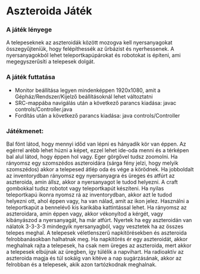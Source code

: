 # Aszteroida Játék

### A játék lényege
A telepeseknek az aszteroidák között mozogva kell nyersanyagokat összegyűjteníük, hogy felépíthessék az űrbázist és nyerhessenek. A nyersanyagokból lehet teleportkapúpárokat és robotokat is építeni, ami megegyszerűsíti a telepesek dolgát.

### A játék futtatása
* Monitor beállítása legyen mindenképpen 1920x1080, amit a Gépház/Rendszer/Kijelző beállításoknál lehet változtatni
* SRC-mappába navigálás után a következő parancs kiadása: javac controls/Controller.java
* Fordítás után a következő parancs kiadása: java controls/Controller

### Játékmenet:

Bal fönt látod, hogy mennyi időd van lépni es hányadik kör van éppen. Az egérrel arébb lehet húzni a képet, ezzel lehet ide-oda menni és a térképen bal alul látod, hogy éppen hol vagy. Eger görgővel tudsz zoomolni. Ha rányomsz egy szomszédos aszteroidára (sárga fény jelzi, hogy melyik szomszédos) akkor a telepesed átlép oda és vége a körödnek. Ha jobboldalt az inventorydban rányomsz egy nyersanyagra és üreges és atfúrt az aszteroida, amin állsz, akkor a nyersanyagot le tudod helyezni. A craft gombokkal tudsz robotot vagy teleportkapút készíteni. Ha nyilas teleportkapú ikonra nyomsz rá az inventorydban, akkor azt le tudod helyezni ott, ahol éppen vagy, ha van nálad, amit az ikon jelez. Használni a teleportkapút a bennelévő kis karikába kattintással lehet. Ha rányomsz az aszteroidara, amin éppen vagy, akkor vékonyítod a kérgét, vagy
kibányászod a nyersanyagát, ha már atfúrt. Nyertek ha egy aszteroidán van nálatok 3-3-3-3 mindegyik nyersanyagból, vagy vesztetek ha az összes telepes meghal.
A telepesek véletlenszerű napkitörésekben és aszteroida felrobbanásokban halhatnak meg. Ha napkitörés ér egy aszteroidát, akkor meghalnak rajta a telepesek, ha csak nem üreges az aszteroida, mert akkor a telepesek elbújnak az üregben, így túlélik a napvihart. Ha radioaktív az aszteroida magja és túl sokáig van kitéve a nap sugárzásának, akkor az felrobban és a telepesek, akik azon tartózkodnak meghalnak.

